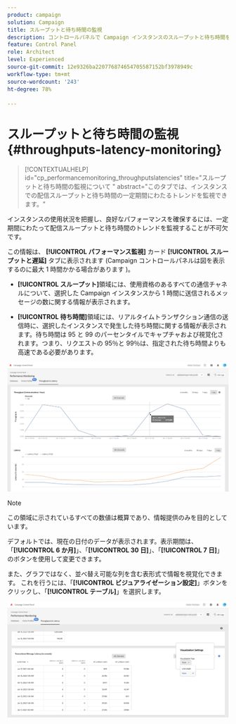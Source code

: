 ```yaml
---
product: campaign
solution: Campaign
title: スループットと待ち時間の監視
description: コントロールパネルで Campaign インスタンスのスループットと待ち時間を監視する方法を説明します。
feature: Control Panel
role: Architect
level: Experienced
source-git-commit: 12e9326ba220776874654705587152bf3978949c
workflow-type: tm+mt
source-wordcount: '243'
ht-degree: 78%

---
```


# スループットと待ち時間の監視 {#throughputs-latency-monitoring}

>[!CONTEXTUALHELP]
>id="cp_performancemonitoring_throughputslatencies"
>title="スループットと待ち時間の監視について "
>abstract="このタブでは、インスタンスでの配信スループットと待ち時間の一定期間にわたるトレンドを監視できます。"

インスタンスの使用状況を把握し、良好なパフォーマンスを確保するには、一定期間にわたって配信スループットと待ち時間のトレンドを監視することが不可欠です。

この情報は、 **[!UICONTROL パフォーマンス監視]** カード **[!UICONTROL スループットと遅延]** タブに表示されます (Campaign コントロールパネルは図を表示するのに最大 1 時間かかる場合があります )。

* **[!UICONTROL スループット]**&#x200B;領域には、使用資格のあるすべての通信チャネルについて、選択した Campaign インスタンスから 1 時間に送信されるメッセージの数に関する情報が表示されます。

* **[!UICONTROL 待ち時間]**&#x200B;領域には、リアルタイムトランザクション通信の送信時に、選択したインスタンスで発生した待ち時間に関する情報が表示されます。待ち時間は 95 と 99 のパーセンタイルでキャプチャおよび視覚化されます。つまり、リクエストの 95％と 99％は、指定された待ち時間よりも高速である必要があります。

![](assets/throughput-latencies-overview.png)

>[!NOTE]
>
>この領域に示されているすべての数値は概算であり、情報提供のみを目的としています。

デフォルトでは、現在の日付のデータが表示されます。表示期間は、「**[!UICONTROL 6 か月]**」、「**[!UICONTROL 30 日]**」、「**[!UICONTROL 7 日]**」のボタンを使用して変更できます。

また、グラフではなく、並べ替え可能な列を含む表形式で情報を視覚化できます。 これを行うには、「**[!UICONTROL ビジュアライゼーション設定]**」ボタンをクリックし、「**[!UICONTROL テーブル]**」を選択します。

![](assets/throughput-latencies-table.png)
